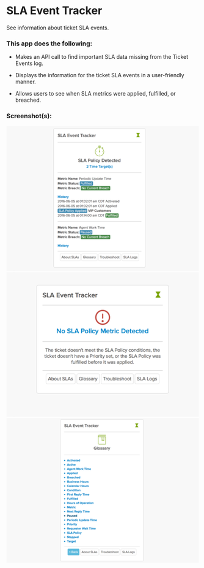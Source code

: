 # SLA Event Tracker

See information about ticket SLA events.

### This app does the following:

* Makes an API call to find important SLA data missing from the Ticket Events log.

* Displays the information for the ticket SLA events in a user-friendly manner.

* Allows users to see when SLA metrics were applied, fulfilled, or breached.

### Screenshot(s):

![Screenshot 1](assets/screenshot-1.png)
![Screenshot 2](assets/screenshot-2.png)
![Screenshot 3](assets/screenshot-3.png)
